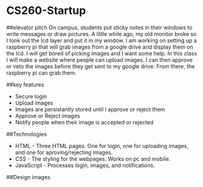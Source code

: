 # CS260-Startup

##elevator pitch
On campus, students put sticky notes in their windows to write messages or draw pictures. A little while ago, my old monitor broke so I took out the lcd layer and put it in my window. I am working on setting up a raspberry pi that will grab images from a google drive and display them on the lcd. I will get bored of picking images and I want some help. In this class I will make a website where people can upload images. I can then approve or veto the images before they get sent to my google drive. From there, the raspberry pi can grab them.

##key features
- Secure login
- Upload images
- Images are persistantly stored until I approve or reject them
- Approve or Reject images
- Notify people when their image is accepted or rejected

##Technologies
- HTML - Three HTML pages. One for login, one for uploading images, and one for aproving/rejecting images.
- CSS - The styling for the webpages. Works on pc and mobile. 
- JavaScript - Processes login, images, and notifications.

##Design images.

